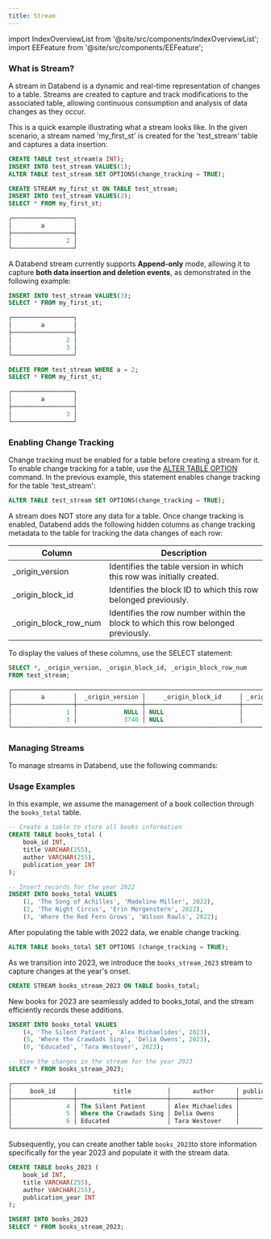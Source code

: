 ```yaml
---
title: Stream
---
```

import IndexOverviewList from '@site/src/components/IndexOverviewList';
import EEFeature from '@site/src/components/EEFeature';

<EEFeature featureName='STREAM'/>

### What is Stream?

A stream in Databend is a dynamic and real-time representation of changes to a table. Streams are created to capture and track modifications to the associated table, allowing continuous consumption and analysis of data changes as they occur. 

This is a quick example illustrating what a stream looks like. In the given scenario, a stream named 'my_first_st' is created for the 'test_stream' table and captures a data insertion:
 
```sql title='Example:'
CREATE TABLE test_stream(a INT);
INSERT INTO test_stream VALUES(1);
ALTER TABLE test_stream SET OPTIONS(change_tracking = TRUE);

CREATE STREAM my_first_st ON TABLE test_stream;
INSERT INTO test_stream VALUES(2);
SELECT * FROM my_first_st;

┌─────────────────┐
│        a        │
├─────────────────┤
│               2 │
└─────────────────┘
```

A Databend stream currently supports **Append-only** mode, allowing it to capture **both data insertion and deletion events**, as demonstrated in the following example:

```sql title='Example continued:'
INSERT INTO test_stream VALUES(3);
SELECT * FROM my_first_st;

┌─────────────────┐
│        a        │
├─────────────────┤
│               2 │
│               3 │
└─────────────────┘

DELETE FROM test_stream WHERE a = 2;
SELECT * FROM my_first_st;

┌─────────────────┐
│        a        │
├─────────────────┤
│               3 │
└─────────────────┘
```

### Enabling Change Tracking

Change tracking must be enabled for a table before creating a stream for it. To enable change tracking for a table, use the [ALTER TABLE OPTION](../20-table/90-alter-table-option.md) command. In the previous example, this statement enables change tracking for the table 'test_stream':

```sql
ALTER TABLE test_stream SET OPTIONS(change_tracking = TRUE);
```

A stream does NOT store any data for a table. Once change tracking is enabled, Databend adds the following hidden columns as change tracking metadata to the table for tracking the data changes of each row:

| Column                | Description                                                                       |
|-----------------------|-----------------------------------------------------------------------------------|
| _origin_version       | Identifies the table version in which this row was initially created.             |
| _origin_block_id      | Identifies the block ID to which this row belonged previously.                    |
| _origin_block_row_num | Identifies the row number within the block to which this row belonged previously. |

To display the values of these columns, use the SELECT statement:

```sql title='Example continued:'
SELECT *, _origin_version, _origin_block_id, _origin_block_row_num 
FROM test_stream;

┌───────────────────────────────────────────────────────────────────────────────────────┐
│        a        │  _origin_version │     _origin_block_id     │ _origin_block_row_num │
├─────────────────┼──────────────────┼──────────────────────────┼───────────────────────┤
│               1 │             NULL │ NULL                     │                  NULL │
│               3 │             3740 │ NULL                     │                  NULL │
└───────────────────────────────────────────────────────────────────────────────────────┘
```

### Managing Streams

To manage streams in Databend, use the following commands:

<IndexOverviewList />

### Usage Examples

In this example, we assume the management of a book collection through the `books_total` table.

```sql
-- Create a table to store all books information
CREATE TABLE books_total (
    book_id INT,
    title VARCHAR(255),
    author VARCHAR(255),
    publication_year INT
);

-- Insert records for the year 2022
INSERT INTO books_total VALUES
    (1, 'The Song of Achilles', 'Madeline Miller', 2022),
    (2, 'The Night Circus', 'Erin Morgenstern', 2022),
    (3, 'Where the Red Fern Grows', 'Wilson Rawls', 2022);
```

After populating the table with 2022 data, we enable change tracking.

```sql
ALTER TABLE books_total SET OPTIONS (change_tracking = TRUE);
```

As we transition into 2023, we introduce the `books_stream_2023` stream to capture changes at the year's onset.

```sql
CREATE STREAM books_stream_2023 ON TABLE books_total;
```

New books for 2023 are seamlessly added to books_total, and the stream efficiently records these additions.

```sql
INSERT INTO books_total VALUES
    (4, 'The Silent Patient', 'Alex Michaelides', 2023),
    (5, 'Where the Crawdads Sing', 'Delia Owens', 2023),
    (6, 'Educated', 'Tara Westover', 2023);

-- View the changes in the stream for the year 2023
SELECT * FROM books_stream_2023;

┌─────────────────────────────────────────────────────────────────────────────────┐
│     book_id     │          title          │      author      │ publication_year │
├─────────────────┼─────────────────────────┼──────────────────┼──────────────────┤
│               4 │ The Silent Patient      │ Alex Michaelides │             2023 │
│               5 │ Where the Crawdads Sing │ Delia Owens      │             2023 │
│               6 │ Educated                │ Tara Westover    │             2023 │
└─────────────────────────────────────────────────────────────────────────────────┘
```

Subsequently, you can create another table `books_2023`to store information specifically for the year 2023 and populate it with the stream data.

```sql
CREATE TABLE books_2023 (
    book_id INT,
    title VARCHAR(255),
    author VARCHAR(255),
    publication_year INT
);

INSERT INTO books_2023
SELECT * FROM books_stream_2023;
```